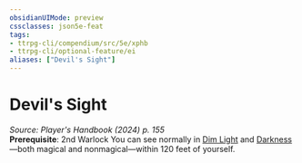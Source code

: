 ```yaml
---
obsidianUIMode: preview
cssclasses: json5e-feat
tags:
- ttrpg-cli/compendium/src/5e/xphb
- ttrpg-cli/optional-feature/ei
aliases: ["Devil's Sight"]
---
```

# Devil's Sight
*Source: Player's Handbook (2024) p. 155*  
**Prerequisite**: 2nd Warlock
You can see normally in [Dim Light](3-Mechanics/CLI/rules/variant-rules/dim-light-xphb.md) and [Darkness](3-Mechanics/CLI/rules/variant-rules/darkness-xphb.md)—both magical and nonmagical—within 120 feet of yourself.